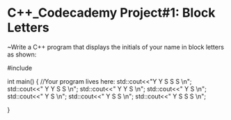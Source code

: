 # C++_Codecademy Project#1: Block Letters
~Write a C++ program that displays the initials of your name in block letters as shown:


#include <iostream>

int main() {
  //Your program lives here:
  std::cout<<"Y       Y          S S S   \n";
  std::cout<<" Y     Y          S     S  \n";
  std::cout<<"  Y  Y             S       \n";
  std::cout<<"   Y                 S     \n";
  std::cout<<"   Y                   S   \n";
  std::cout<<"   Y               S    S  \n";
  std::cout<<"   Y                S S S  \n";

}
